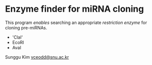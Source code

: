 # Enzyme finder for miRNA cloning

This program _enables_ searching an appropriate *restriction enzyme* for cloning pre-miRNAs.

* 'ClaI'
* EcoRI
* AvaI

Sunggu Kim <vceodd@snu.ac.kr>
